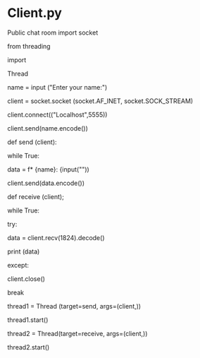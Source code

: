 # Client.py
Public chat room
import socket

from threading

import

Thread

name = input ("Enter your name:")

client = socket.socket (socket.AF_INET, socket.SOCK_STREAM)

client.connect(("Localhost",5555))

client.send(name.encode())

def send (client):

while True:

data = f* {name}: {input(""))

client.send(data.encode())

def receive (client);

while True:

try:

data = client.recv(1824).decode()

print (data)

except:

client.close()

break

thread1 = Thread (target=send, args=(client,))

thread1.start()

thread2 = Thread(target=receive, args=(client,))

thread2.start()
